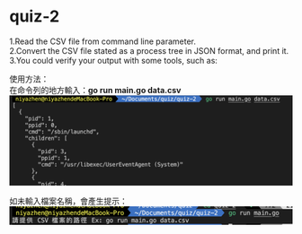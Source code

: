 # quiz-2
1.Read the CSV file from command line parameter.<br>
2.Convert the CSV file stated as a process tree in JSON format, and print it.<br>
3.You could verify your output with some tools, such as:<br>

使用方法：<br>
在命令列的地方輸入：<b>go run main.go data.csv </b>
![](quiz-2/img/2.png)<br>
  
如未輸入檔案名稱，會產生提示：<br>
![](quiz-2/img/1.png)
